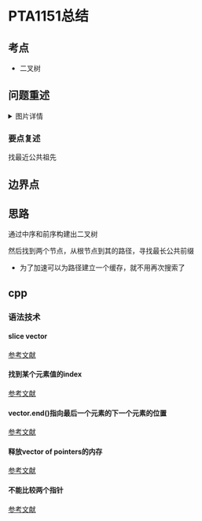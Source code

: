 # PTA1151总结
## 考点
+ 二叉树


## 问题重述
<details><summary>图片详情</summary><img src="https://raw.githubusercontent.com/ednow/cloudimg/main/githubio/20210817014841.png" alt="找不到图片(Image not found)" onerror="this.onerror=null;this.src='https://gitee.com/ednow/cloudimg/raw/main/githubio/20210817014841.png';" /></details>


### 要点复述
找最近公共祖先

## 边界点

## 思路
通过中序和前序构建出二叉树

然后找到两个节点，从根节点到其的路径，寻找最长公共前缀

+ 为了加速可以为路径建立一个缓存，就不用再次搜索了

## cpp


### 语法技术

#### slice vector
[参考文献](https://stackoverflow.com/questions/50549611/slicing-a-vector-in-c/50549636)

#### 找到某个元素值的index
[参考文献](https://stackoverflow.com/questions/22388204/get-index-of-the-matching-item-from-vector-c)

#### vector.end()指向最后一个元素的下一个元素的位置
[参考文献](https://blog.csdn.net/hzw05103020/article/details/50397115)


#### 释放vector of pointers的内存

[参考文献](https://stackoverflow.com/questions/1361139/how-to-avoid-memory-leaks-when-using-a-vector-of-pointers-to-dynamically-allocat)

#### 不能比较两个指针
[参考文献](https://zhidao.baidu.com/question/1116986869358254139.html)